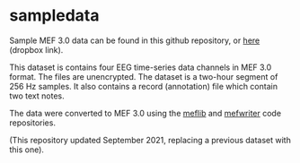 # sampledata

Sample MEF 3.0 data can be found in this github repository, or [here](https://www.dropbox.com/s/h6rhcv09ufrl7rq/sample_data.mefd.tar?dl=0) (dropbox link).

This dataset is contains four EEG time-series data channels in MEF 3.0 format.  The files are unencrypted.  The dataset is a two-hour segment of 256 Hz samples.  It also contains a record (annotation) file which contain two text notes.

The data were converted to MEF 3.0 using the [meflib](https://github.com/msel-source/meflib) and [mefwriter](https://github.com/msel-source/mefwriter) code repositories.

(This repository updated September 2021, replacing a previous dataset with this one).
